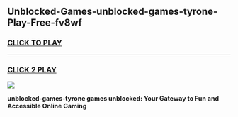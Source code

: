 
## Unblocked-Games-unblocked-games-tyrone-Play-Free-fv8wf
<h3>
<a href="https://premium76.site?title=unblocked-games-tyrone&ref=19M">CLICK TO PLAY</a></h3>
<hr>

<h3>
<a href="https://premium76.site?title=unblocked-games-tyrone&ref=19M">CLICK 2 PLAY</a>
  
</h3>

<a href="https://premium76.site?title=unblocked-games-tyrone&ref=19M"><img src="https://clearcache.store/games.png"></a>


**unblocked-games-tyrone games unblocked: Your Gateway to Fun and Accessible Online Gaming**

